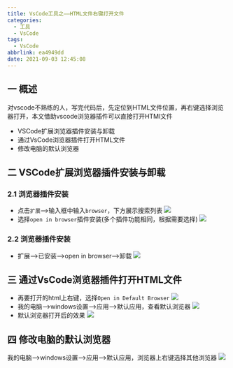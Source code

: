 ```yaml
---
title: VsCode工具之——HTML文件右键打开文件
categories:
  - 工具
  - VsCode
tags:
  - VsCode
abbrlink: ea4949dd
date: 2021-09-03 12:45:08
---
```

## 一 概述

对vscode不熟练的人，写完代码后，先定位到HTML文件位置，再右键选择浏览器打开，本文借助vscode浏览器插件可以直接打开HTMl文件

* VSCode扩展浏览器插件安装与卸载
* 通过VsCode浏览器插件打开HTML文件
* 修改电脑的默认浏览器

<!--more-->

## 二  VSCode扩展浏览器插件安装与卸载

### 2.1 浏览器插件安装

* 点击`扩展`——>输入框中输入`browser`，下方展示搜索列表
  ![][1]
* 选择`open in browser`插件安装(多个插件功能相同，根据需要选择)
  ![][2]
### 2.2 浏览器插件安装
* 扩展——>已安装——>open in browser——>卸载
  ![][3]

## 三 通过VsCode浏览器插件打开HTML文件
* 再要打开的html上右键，选择`Open in Default Browser`
  ![][4]
* 我的电脑——>windows设置——>应用——>默认应用，查看默认浏览器
  ![][5]
* 默认浏览器打开后的效果
  ![][6]
## 四 修改电脑的默认浏览器
我的电脑——>windows设置——>应用——>默认应用，浏览器上右键选择其他浏览器
![][7]




[1]:https://cdn.jsdelivr.net/gh/PGzxc/CDN/blog-image/vscode-browser-plugin-search-borwser.png
[2]:https://cdn.jsdelivr.net/gh/PGzxc/CDN/blog-image/vscode-browser-plugin-install.png
[3]:https://cdn.jsdelivr.net/gh/PGzxc/CDN/blog-image/vscode-browser-plugin-uninstall.png
[4]:https://cdn.jsdelivr.net/gh/PGzxc/CDN/blog-image/vscode-browser-html-open-default.png
[5]:https://cdn.jsdelivr.net/gh/PGzxc/CDN/blog-image/vscode-browser-computer-browser-default.png
[6]:https://cdn.jsdelivr.net/gh/PGzxc/CDN/blog-image/vscode-browser-open-default-browser.png
[7]:https://cdn.jsdelivr.net/gh/PGzxc/CDN/blog-image/vscode-browser-pc-change-default.png
